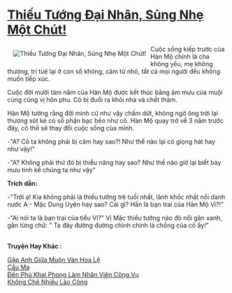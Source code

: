 <a href="https://utruyen.com/thieu-tuong-dai-nhan-sung-nhe-mot-chut/15079/" title="Thiếu Tướng Đại Nhân, Sủng Nhẹ Một Chút!"><h1>Thiếu Tướng Đại Nhân, Sủng Nhẹ Một Chút!</h1></a><div style="display:table"><img align="right" style="float: left; padding: 10px;" src="https://utruyen.com/images/story/200x260/thieu-tuong-dai-nhan-sung-nhe-mot-chut.jpg" alt="Thiếu Tướng Đại Nhân, Sủng Nhẹ Một Chút!">Cuộc sống kiếp trước của Hàn Mộ chính là cha không yêu, mẹ không thương, trí tuệ lại ở con số không, câm từ nhỏ, tất cả mọi người đều không muốn tiếp xúc.<p></p>Cuộc đời mười tám năm của Hàn Mộ được kết thúc bằng âm mưu của muội cùng cùng vị hôn phu. Cô bị đuổi ra khỏi nhà và chết thảm.<p></p>Hàn Mộ tưởng rằng đời mình cứ như vậy chấm dứt, không ngờ ông trời lại thương xót kẻ có số phận bạc bẽo như cô. Hàn Mộ quay trở về 3 năm trước đây, cô thề sẽ thay đổi cuộc sống của mình.<p></p>-"A? Cô ta không phải bị câm hay sao?! Như thế nào lại có giọng hát hay như vậy!"<p></p>-"A? Không phải thứ đó bị thiểu năng hay sao? Như thế nào giờ lại biết bày mưu tính kế chúng ta như vậy"<p></p><b>Trích dẫn: <p></p></b><p></p>-"Trời ạ! Kia không phải là thiếu tướng trẻ tuổi nhất, lãnh khốc nhất nổi danh nước A - Mặc Dung Uyên hay sao? Cái gì? Hắn là bạn trai của Hàn Mộ Vi?!"<p></p>-"Ai nói ta là bạn trai của tiểu Vi?" Vị Mặc thiếu tướng nào đó nổi gân xanh, gằn từng chữ: " Ta đây đường đường chính chính là chồng của cô ấy!"</div><p><br><b>Truyện Hay Khác :</b></p><a href="https://utruyen.com/gap-anh-giua-muon-van-hoa-le/24841/" alt="Gặp Anh Giữa Muôn Vàn Hoa Lệ">Gặp Anh Giữa Muôn Vàn Hoa Lệ</a><br/><a href="https://github.com/quanluxury/truyenhot/tree/master/truyenhay/386/" alt="Cầu Ma">Cầu Ma</a><br/><a href="https://github.com/quanluxury/truyenhot/tree/master/truyenhay/10345/" alt="Đến Phủ Khai Phong Làm Nhân Viên Công Vụ">Đến Phủ Khai Phong Làm Nhân Viên Công Vụ</a><br/><a href="https://github.com/mlquan/truyenhay/tree/master/truyenhay/19203/" alt="Không Chê Nhiều Lão Công">Không Chê Nhiều Lão Công</a><br/>